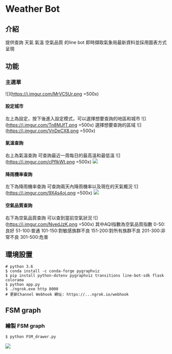 # Weather Bot

## 介紹
提供查詢 天氣 氣溫 空氣品質 的line bot
即時擷取氣象局最新資料並採用圖表方式呈現

## 功能
### 主選單
![](https://i.imgur.com/MrVC5Ur.png =500x)

#### 設定城市
左上為設定，按下後進入設定模式，可以選擇想要查詢的地區和城市
![](https://i.imgur.com/Tn8MJfT.png =500x)
選擇想要查詢的區域
![](https://i.imgur.com/VnDeCX8.png =500x)


#### 氣溫查詢
右上為氣溫查詢 可查詢最近一周每日的最高溫和最低溫
![](https://i.imgur.com/cPfIkWt.png =500x)
![](https://i.imgur.com/wnozPi9.png)


#### 降雨機率查詢
左下為降雨機率查詢 可查詢兩天內降雨機率以及現在的天氣概況
![](https://i.imgur.com/9X4s4oj.png =500x)
![](https://i.imgur.com/sKen1in.png)


#### 空氣品質查詢
右下為空氣品質查詢 可以查到當前空氣狀況
![](https://i.imgur.com/NvedJzK.png =500x)
其中AQI指數為空氣品質指數
0-50:良好
51-100:普通
101-150:對敏感族群不良
151-200:對所有族群不良
201-300:非常不良
301-500:危害


## 環境設置
```
# python 3.6
$ conda install -c conda-forge pygraphviz
$ pip install python-dotenv pygraphviz transitions line-bot-sdk flask colorama
$ python app.py
$ ./ngrok.exe http 8000
# 更新Channel Webhook 網址: https://...ngrok.io/webhook
```

## FSM graph
### 繪製 FSM graph
```
$ python FSM_drawer.py
```
![](https://i.imgur.com/mUv3TR2.png)
